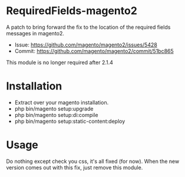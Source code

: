 # RequiredFields-magento2
A patch to bring forward the fix to the location of the required fields messages in magento2.

- Issue: https://github.com/magento/magento2/issues/5428
- Commit: https://github.com/magento/magento2/commit/51bc865

This module is no longer required after 2.1.4
# Installation
- Extract over your magento installation.
- php bin/magento setup:upgrade
- php bin/magento setup:di:compile
- php bin/magento setup:static-content:deploy

# Usage
Do nothing except check you css, it's all fixed (for now). When the new version comes out with this fix, just remove this module.
